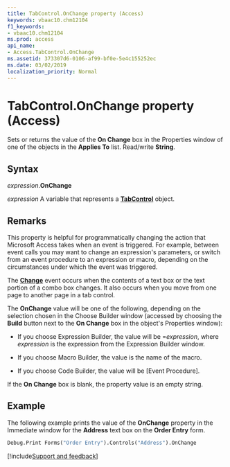 ```yaml
---
title: TabControl.OnChange property (Access)
keywords: vbaac10.chm12104
f1_keywords:
- vbaac10.chm12104
ms.prod: access
api_name:
- Access.TabControl.OnChange
ms.assetid: 373307d6-0106-af99-bf0e-5e4c155252ec
ms.date: 03/02/2019
localization_priority: Normal
---
```



# TabControl.OnChange property (Access)

Sets or returns the value of the **On Change** box in the Properties window of one of the objects in the **Applies To** list. Read/write **String**.


## Syntax

_expression_.**OnChange**

_expression_ A variable that represents a **[TabControl](Access.TabControl.md)** object.


## Remarks

This property is helpful for programmatically changing the action that Microsoft Access takes when an event is triggered. For example, between event calls you may want to change an expression's parameters, or switch from an event procedure to an expression or macro, depending on the circumstances under which the event was triggered.

The **[Change](access.TabControl.change.md)** event occurs when the contents of a text box or the text portion of a combo box changes. It also occurs when you move from one page to another page in a tab control.

The **OnChange** value will be one of the following, depending on the selection chosen in the Choose Builder window (accessed by choosing the **Build** button next to the **On Change** box in the object's Properties window):

- If you choose Expression Builder, the value will be =_expression_, where _expression_ is the expression from the Expression Builder window.
    
- If you choose Macro Builder, the value is the name of the macro. 
    
- If you choose Code Builder, the value will be [Event Procedure]. 
    
If the **On Change** box is blank, the property value is an empty string.


## Example

The following example prints the value of the **OnChange** property in the Immediate window for the **Address** text box on the **Order Entry** form.

```vb
Debug.Print Forms("Order Entry").Controls("Address").OnChange
```



[!include[Support and feedback](~/includes/feedback-boilerplate.md)]